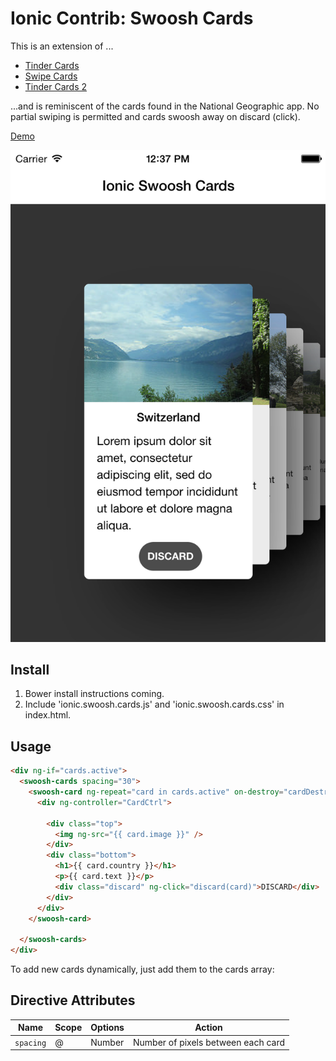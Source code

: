 Ionic Contrib: Swoosh Cards
===================

This is an extension of ...

- [Tinder Cards](https://github.com/driftyco/ionic-ion-tinder-cards)
- [Swipe Cards](https://github.com/driftyco/ionic-ion-swipe-cards)
- [Tinder Cards 2](https://github.com/loringdodge/ionic-ion-tinder-cards-2)

...and is reminiscent of the cards found in the National Geographic app.
No partial swiping is permitted and cards swoosh away on discard (click).

[Demo](http://codepen.io/loringdodge/pen/ZGvMxE)

![Screenshot](screenshots/iphone.png)

## Install

1. Bower install instructions coming.
2. Include 'ionic.swoosh.cards.js' and 'ionic.swoosh.cards.css' in index.html.

## Usage

```html
<div ng-if="cards.active">
  <swoosh-cards spacing="30">
    <swoosh-card ng-repeat="card in cards.active" on-destroy="cardDestroyed($index)">
      <div ng-controller="CardCtrl">

        <div class="top">
          <img ng-src="{{ card.image }}" />
        </div>
        <div class="bottom">
          <h1>{{ card.country }}</h1>
          <p>{{ card.text }}</p>
          <div class="discard" ng-click="discard(card)">DISCARD</div>
        </div>
      </div>
    </swoosh-card>

  </swoosh-cards>
</div>
```

To add new cards dynamically, just add them to the cards array:


## Directive Attributes

| Name                   | Scope  | Options    | Action                                                        |
|------------------------|--------|------------|---------------------------------------------------------------|
| `spacing`              | @      | Number     | Number of pixels between each card                            |
